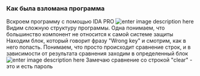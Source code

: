 ### Как была взломана программа
Вскроем программу с помощью IDA PRO ![enter image description here](https://i.ibb.co/M63nY5x/image.png) 
Видим сложную структуру программы. Одна понимаем, что большинство компонент не относится к самой системе защиты 
Находим блок, который говорит фразу "Wrong key" и смотрим, как в него попасть. Понимаем, что просто происходит 
сравнение строк, и в зависимости от результата сравнения заходим в определенный блок ![enter image description 
here](https://i.ibb.co/W0mcqsR/image.png)
Замечаю сравнение со строкой "clear" - это и есть пароль
